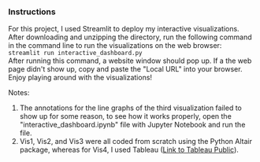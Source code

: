 ### Instructions
For this project, I used Streamlit to deploy my interactive visualizations. After downloading and unzipping the directory, run the following command in the command line to run the visualizations on the web browser:  
```streamlit run interactive_dashboard.py```   
After running this command, a website window should pop up. If a the web page didn't show up, copy and paste the "Local URL" into your browser. Enjoy playing around with the visualizations!

Notes:
1. The annotations for the line graphs of the third visualization failed to show up for some reason, to see how it works properly, open the "interactive_dashboard.ipynb" file with Jupyter Notebook and run the file.
2. Vis1, Vis2, and Vis3 were all coded from scratch using the Python Altair package, whereas for Vis4, I used Tableau ([Link to Tableau Public](https://public.tableau.com/views/CommVis_16365073470030/Dashboard8?:language=en-US&:retry=yes&publish=yes&:display_count=n&:origin=viz_share_link)).
